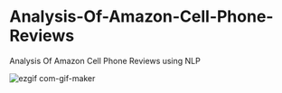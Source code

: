 # Analysis-Of-Amazon-Cell-Phone-Reviews
Analysis Of Amazon Cell Phone Reviews using NLP



![ezgif com-gif-maker](https://user-images.githubusercontent.com/51704455/102692664-d55b5100-423a-11eb-9423-b1b4bffab107.gif)

